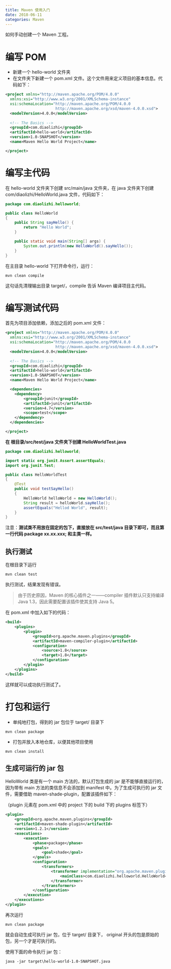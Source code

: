 ```yaml
---
title: Maven 使用入门
date: 2018-06-11
categories: Maven
---
```


如何手动创建一个 Maven 工程。

<!--more-->

# 编写 POM

- 新建一个 hello-world 文件夹
- 在文件夹下新建一个 pom.xml 文件。这个文件用来定义项目的基本信息。代码如下：

```xml
<project xmlns="http://maven.apache.org/POM/4.0.0"
  xmlns:xsi="http://www.w3.org/2001/XMLSchema-instance"
  xsi:schemaLocation="http://maven.apache.org/POM/4.0.0
                      http://maven.apache.org/xsd/maven-4.0.0.xsd">
  <modelVersion>4.0.0</modelVersion>
 
  <!-- The Basics -->
  <groupId>com.diaolizhi</groupId>
  <artifactId>hello-world</artifactId>
  <version>1.0-SNAPSHOT</version>
  <name>Maven Hello World Project</name>

</project>
```

# 编写主代码

在 hello-world 文件夹下创建 src/main/java 文件夹，在 java 文件夹下创建 com/diaolizhi/HelloWorld.java 文件，代码如下：

```	java
package com.diaolizhi.helloworld;

public class HelloWorld
{
	public String sayHello() {
		return "Hello World";
	}

	public static void main(String[] args) {
		System.out.println(new HelloWorld().sayHello());	
	}
}
```

在主目录 hello-world 下打开命令行，运行：

```
mvn clean compile
```

这句话先清理输出目录 target/，compile 告诉 Maven 编译项目主代码。

# 编写测试代码

首先为项目添加依赖，添加之后的 pom.xml 文件：

```xml
<project xmlns="http://maven.apache.org/POM/4.0.0"
  xmlns:xsi="http://www.w3.org/2001/XMLSchema-instance"
  xsi:schemaLocation="http://maven.apache.org/POM/4.0.0
                      http://maven.apache.org/xsd/maven-4.0.0.xsd">
  <modelVersion>4.0.0</modelVersion>
 
  <!-- The Basics -->
  <groupId>com.diaolizhi</groupId>
  <artifactId>hello-world</artifactId>
  <version>1.0-SNAPSHOT</version>
  <name>Maven Hello World Project</name>

  <dependencies>
  	<dependency>
  		<groupId>junit</groupId>
  		<artifactId>junit</artifactId>
  		<version>4.7</version>
  		<scope>test</scope>
  	</dependency>
  </dependencies>

</project>
```

**在 根目录/src/test/java 文件夹下创建 HelloWorldTest.java**

```java
package com.diaolizhi.helloworld;

import static org.junit.Assert.assertEquals;
import org.junit.Test;

public class HelloWorldTest
{
	@Test
	public void testSayHello()
	{
		HelloWorld helloWorld = new HelloWorld();
		String result = helloWorld.sayHello();
		assertEquals("Hellod World", result);
	}
}
```

注意：**测试类不用放在固定的包下，直接放在 src/test/java 目录下即可，而且第一行代码 package xx.xx.xxx; 和主类一样。**

## 执行测试

在根目录下运行 

```
mvn clean test
```

执行测试，结果发现有错误。

> 由于历史原因，Maven 的核心插件之一——compiler 插件默认只支持编译 Java 1.3，因此需要配置该插件使其支持 Java 5。

在 pom.xml 中加入如下的代码：

```xml
<build>
    <plugins>
        <plugin>
            <groupId>org.apache.maven.plugins</groupId>
            <artifactId>maven-compiler-plugin</artifactId>
            <configuration>
                <source>1.8</source>
                <target>1.8</target>
            </configuration>
        </plugin>
    </plugins>
</build>
```

这样就可以成功执行测试了。

# 打包和运行

- 单纯地打包，得到的 jar 包位于 target/ 目录下

```
mvn clean package
```

- 打包并放入本地仓库，以便其他项目使用

```
mvn clean install
```

## 生成可运行的 jar 包

HelloWorld 类是有一个 main 方法的，默认打包生成的 jar 是不能够直接运行的，因为带有 main 方法的类信息不会添加到 manifest 中。为了生成可执行的 jar 文件，需要借助 maven-shade-plugin，配置该插件如下：

（plugin 元素在 pom.xml 中的 project 下的 build 下的 plugins 标签下）

```xml
<plugin>
    <groupId>org.apache.maven.plugins</groupId>
    <artifactId>maven-shade-plugin</artifactId>
    <version>1.2.1</version>
    <executions>
        <execution>
            <phase>package</phase>
            <goals>
                <goal>shade</goal>
            </goals>
            <configuration>
                <transformers>
                    <transformer implementation="org.apache.maven.plugins.shade.resource.ManifestResourceTransformer">
                        <mainClass>com.diaolizhi.helloworld.HelloWorld</mainClass>
                    </transformer>
                </transformers>
            </configuration>
        </execution>
    </executions>
</plugin>
```

再次运行

```
mvn clean package
```

就会自动生成可执行 jar 包，位于 target/ 目录下， original 开头的包是原始的包，另一个才是可执行的。

使用下面的命令执行 jar 包：

```
java -jar target\hello-world-1.0-SNAPSHOT.java
```

